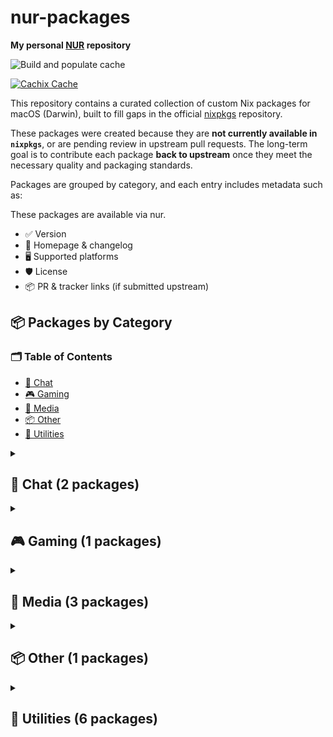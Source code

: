 # nur-packages

**My personal [NUR](https://github.com/nix-community/NUR) repository**

<!-- Remove this if you don't use github actions -->
![Build and populate cache](https://github.com/ohheyrj/nur/workflows/Build%20and%20populate%20cache/badge.svg)

[![Cachix Cache](https://img.shields.io/badge/cachix-ohheyrj-blue.svg)](https://ohheyrj.cachix.org)

This repository contains a curated collection of custom Nix packages for macOS (Darwin), built to fill gaps in the official [nixpkgs](https://github.com/NixOS/nixpkgs) repository.

These packages were created because they are **not currently available in `nixpkgs`**, or are pending review in upstream pull requests. The long-term goal is to contribute each package **back to upstream** once they meet the necessary quality and packaging standards.

Packages are grouped by category, and each entry includes metadata such as:

These packages are available via nur.

- ✅ Version
- 🔗 Homepage & changelog
- 🖥️ Supported platforms
- 🛡️ License
- 📦 PR & tracker links (if submitted upstream)

<!--table:start-->
## 📦 Packages by Category

### 🗂️ Table of Contents
- [💬 Chat](#chat)
- [🎮 Gaming](#gaming)
- [🎵 Media](#media)
- [📦 Other](#other)
- [🧰 Utilities](#utilities)

<details id="chat">
<summary><h2>💬 Chat (2 packages)</h2></summary>

### 🧰 chatterino `v2.5.3`
- 💡 **Description:** Chat client for Twitch
- 🛡️ **License:** mit
- 🖥️ **Platforms:** darwin
- 🔄 **Auto-updated:** Uses nvfetcher for version management
- 🌐 **Homepage:** [chatterino Website](https://chatterino.com)
- 📄 **Changelog:** [CHANGELOG](https://github.com/Chatterino/chatterino2/blob/master/CHANGELOG.md)

### 🧰 unknown `vunknown`
- 💡 **Description:** Signal Desktop links with Signal on Android or iOS and lets you message from your Windows, macOS, and Linux computers.
- 🛡️ **License:** agpl3Only
- 🖥️ **Platforms:** darwin
- 🔄 **Auto-updated:** Uses nvfetcher for version management
- 🌐 **Homepage:** [unknown Website](https://signal.org)
- 📄 **Changelog:** [CHANGELOG](https://github.com/signalapp/Signal-Desktop/releases)

</details>

<details id="gaming">
<summary><h2>🎮 Gaming (1 packages)</h2></summary>

### 🧰 unknown `vunknown`
- 💡 **Description:** PS Remote Play is a free app that lets you stream and play your PS5 or PS4 games on compatible devices like smartphones, tablets, PCs, and Macs, allowing you to game remotely over Wi-Fi or mobile data.
- 🛡️ **License:** unfree
- 🖥️ **Platforms:** darwin
- 🔄 **Auto-updated:** Uses nvfetcher for version management
- 🌐 **Homepage:** [unknown Website](https://remoteplay.dl.playstation.net/remoteplay/lang/gb/)

</details>

<details id="media">
<summary><h2>🎵 Media (3 packages)</h2></summary>

### 🧰 kobo-desktop `v0-unstable-2025-05-11`
- 💡 **Description:** Kobo Desktop is a free app for Windows and Mac that lets you buy, read, and manage eBooks, as well as sync them with your Kobo eReader.
- 🛡️ **License:** unfree
- 🖥️ **Platforms:** darwin
- 🌐 **Homepage:** [kobo-desktop Website](https://www.kobo.com/gb/en/p/desktop)

### 🧰 openaudible `v4.5.3`
- 💡 **Description:** OpenAudible is a cross-platform desktop app that lets Audible users download, convert, and manage their audiobooks in MP3 or M4B formats for offline listening.
- 🛡️ **License:** asl20
- 🖥️ **Platforms:** darwin
- 🔄 **Auto-updated:** Uses nvfetcher for version management
- 🌐 **Homepage:** [openaudible Website](https://openaudible.org/)
- 📄 **Changelog:** [CHANGELOG](https://openaudible.org/versions)

### 🧰 handbrake `v1.9.2`
- 💡 **Description:** HandBrake is an open-source video transcoder available for Linux, Mac, and Windows.
- 🛡️ **License:** gpl2Only
- 🖥️ **Platforms:** darwin
- 🔄 **Auto-updated:** Uses nvfetcher for version management
- 🌐 **Homepage:** [handbrake Website](https://handbrake.fr)
- 📄 **Changelog:** [CHANGELOG](https://github.com/HandBrake/HandBrake/releases)

</details>

<details id="other">
<summary><h2>📦 Other (1 packages)</h2></summary>

### 🧰 unknown `vunknown`
- 💡 **Description:** Garmin BaseCamp is a free desktop app for planning outdoor adventures and managing GPS data with Garmin devices.
- 🛡️ **License:** unfree
- 🖥️ **Platforms:** darwin
- 🔄 **Auto-updated:** Uses nvfetcher for version management
- 🌐 **Homepage:** [unknown Website](https://www.garmin.com/en-GB/software/basecamp/)
- 📄 **Changelog:** [CHANGELOG](https://www8.garmin.com/support/download_details.jsp?id=4449)

</details>

<details id="utilities">
<summary><h2>🧰 Utilities (6 packages)</h2></summary>

### 🧰 alfred5 `v5.6.2`
- 💡 **Description:** Productivity app for macOS that boosts efficiency with hotkeys, keywords, text expansion, and powerful workflows.
- 🛡️ **License:** unfree
- 🖥️ **Platforms:** darwin
- 🌐 **Homepage:** [alfred5 Website](https://www.alfredapp.com)

### 🧰 bartender5 `v5-3-6`
- 💡 **Description:** Bartender is a macOS app that lets you manage and hide menu bar items, improving workflow with search, hotkeys, and automation.
- 🛡️ **License:** unfree
- 🖥️ **Platforms:** darwin
- 🔄 **Auto-updated:** Uses nvfetcher for version management
- 🌐 **Homepage:** [bartender5 Website](https://www.macbartender.com)
- 📄 **Changelog:** [CHANGELOG](https://www.macbartender.com/Bartender5/release_notes/)

### 🧰 komiser `vunknown`
- 💡 **Description:** Cloud cost visibility and optimisation tool
- 🛡️ **License:** mit
- 🖥️ **Platforms:** aarch64-darwin, x86_64-darwin, x86_64-linux
- 🔄 **Auto-updated:** Uses nvfetcher for version management
- 🌐 **Homepage:** [komiser Website](https://github.com/tailwarden/komiser)

### 🧰 balenaEtcher `v2.1.2`
- 💡 **Description:** Flash OS images to SD cards & USB drives, safely and easily.
- 🛡️ **License:** asl20
- 🖥️ **Platforms:** aarch64-darwin
- 🔄 **Auto-updated:** Uses nvfetcher for version management
- 🌐 **Homepage:** [balenaEtcher Website](https://github.com/balena-io/etcher)
- 📄 **Changelog:** [CHANGELOG](https://github.com/balena-io/etcher/blob/master/CHANGELOG.md)

### 🧰 cryptomator `v1.16.2`
- 💡 **Description:** Cryptomator offers multi-platform transparent client-side encryption of your files in the cloud.
- 🛡️ **License:** gpl3Only
- 🖥️ **Platforms:** aarch64-darwin
- 🔄 **Auto-updated:** Uses nvfetcher for version management
- 🌐 **Homepage:** [cryptomator Website](https://github.com/cryptomator/cryptomator)
- 📄 **Changelog:** [CHANGELOG](https://github.com/cryptomator/cryptomator/releases)

### 🧰 gitkraken-cli `vunknown`
- 💡 **Description:** GitKraken CLI is the developer tool that transforms how you interact with Git.
- 🛡️ **License:** unfree
- 🖥️ **Platforms:** aarch64-darwin, x86_64-darwin
- 🔄 **Auto-updated:** Uses nvfetcher for version management
- 🌐 **Homepage:** [gitkraken-cli Website](https://www.gitkraken.com/cli)
- 📄 **Changelog:** [CHANGELOG](https://github.com/gitkraken/gk-cli/releases)

</details>

<!--table:end-->
